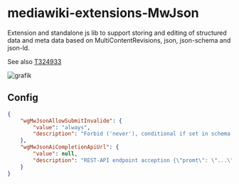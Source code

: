 # mediawiki-extensions-MwJson

Extension and standalone js lib to support storing and editing of structured data and meta data based on MultiContentRevisions, json, json-schema and json-ld.

See also [T324933](https://phabricator.wikimedia.org/T324933)

![grafik](https://user-images.githubusercontent.com/52674635/218385870-34be7312-00bb-4da0-ab3d-a811c01f5181.png)

## Config

```json
{
    "wgMwJsonAllowSubmitInvalide": {
        "value": "always",
        "description": "Forbid ('never'), conditional if set in schema option ('option') or always ('always') allow the user to save data failing schema validation."
    },
    "wgMwJsonAiCompletionApiUrl": {
        "value": null,
        "description": "REST-API endpoint acception {\"promt\": \"...\", \"jsonschema\": \"\"} and returning a valide schema instance."
    }
}
```

